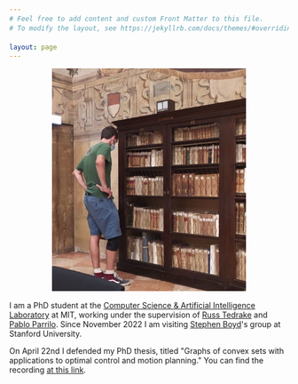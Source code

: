 ```yaml
---
# Feel free to add content and custom Front Matter to this file.
# To modify the layout, see https://jekyllrb.com/docs/themes/#overriding-theme-defaults

layout: page
---
```


<p align="center">
<img src="me.jpg" alt="drawing" width="350px"/>
</p>

I am a PhD student at the [Computer Science & Artificial Intelligence Laboratory](https://www.csail.mit.edu) at MIT, working under the supervision of [Russ Tedrake](http://groups.csail.mit.edu/locomotion/russt.html) and [Pablo Parrilo](https://www.mit.edu/~parrilo/).
Since November 2022 I am visiting [Stephen Boyd](https://web.stanford.edu/~boyd/)'s group at Stanford University.

On April 22nd I defended my PhD thesis, titled "Graphs of convex sets with applications to optimal control and motion planning." You can find the recording [at this link](https://www.youtube.com/watch?si=mfF1A1s-H87eznmV&v=rSbpfAVF_7c&feature=youtu.be).
